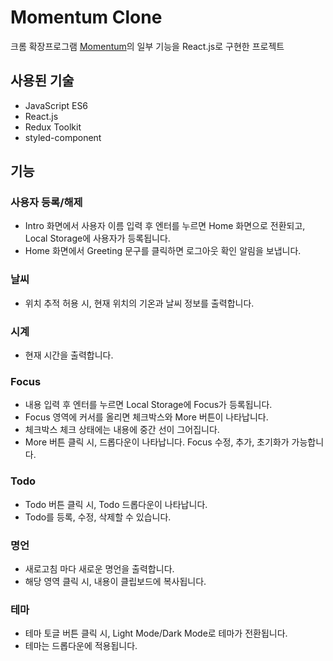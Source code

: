 # Momentum Clone

크롬 확장프로그램 [Momentum](https://momentumdash.com/)의 일부 기능을 React.js로 구현한 프로젝트



## 사용된 기술
* JavaScript ES6
* React.js
* Redux Toolkit
* styled-component

## 기능
### 사용자 등록/해제
* Intro 화면에서 사용자 이름 입력 후 엔터를 누르면 Home 화면으로 전환되고, Local Storage에 사용자가 등록됩니다.
* Home 화면에서 Greeting 문구를 클릭하면 로그아웃 확인 알림을 보냅니다.

### 날씨
* 위치 추적 허용 시, 현재 위치의 기온과 날씨 정보를 출력합니다.

### 시계
* 현재 시간을 출력합니다.

### Focus
* 내용 입력 후 엔터를 누르면 Local Storage에 Focus가 등록됩니다.
* Focus 영역에 커서를 올리면 체크박스와 More 버튼이 나타납니다.
* 체크박스 체크 상태에는 내용에 중간 선이 그어집니다.
* More 버튼 클릭 시, 드롭다운이 나타납니다. Focus 수정, 추가, 초기화가 가능합니다.

### Todo
* Todo 버튼 클릭 시, Todo 드롭다운이 나타납니다.
* Todo를 등록, 수정, 삭제할 수 있습니다.

### 명언
* 새로고침 마다 새로운 명언을 출력합니다.
* 해당 영역 클릭 시, 내용이 클립보드에 복사됩니다.

### 테마
* 테마 토글 버튼 클릭 시, Light Mode/Dark Mode로 테마가 전환됩니다.
* 테마는 드롭다운에 적용됩니다.
